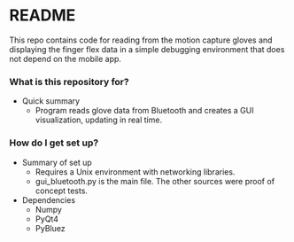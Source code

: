 # README #

This repo contains code for reading from the motion capture gloves and displaying the finger flex data in a simple debugging environment that does not depend on the mobile app. 

### What is this repository for? ###

* Quick summary
	* Program reads glove data from Bluetooth and creates a GUI visualization, updating in real time.

### How do I get set up? ###

* Summary of set up
	* Requires a Unix environment with networking libraries.
	* gui_bluetooth.py is the main file. The other sources were proof of concept tests.
* Dependencies
	* Numpy
	* PyQt4 
	* PyBluez

